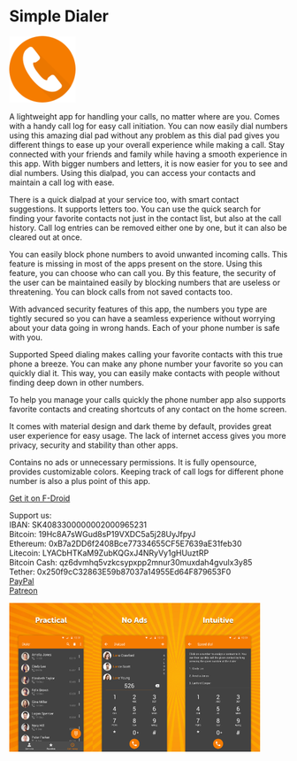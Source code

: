 # Simple Dialer
<img alt="Logo" src="graphics/icon.png" width="120" />

A lightweight app for handling your calls, no matter where are you. Comes with a handy call log for easy call initiation. You can now easily dial numbers using this amazing dial pad without any problem as this dial pad gives you different things to ease up your overall experience while making a call. Stay connected with your friends and family while having a smooth experience in this app. With bigger numbers and letters, it is now easier for you to see and dial numbers. Using this dialpad, you can access your contacts and maintain a call log with ease.

There is a quick dialpad at your service too, with smart contact suggestions. It supports letters too. You can use the quick search for finding your favorite contacts not just in the contact list, but also at the call history. Call log entries can be removed either one by one, but it can also be cleared out at once.

You can easily block phone numbers to avoid unwanted incoming calls. This feature is missing in most of the apps present on the store. Using this feature, you can choose who can call you. By this feature, the security of the user can be maintained easily by blocking numbers that are useless or threatening. You can block calls from not saved contacts too.

With advanced security features of this app, the numbers you type are tightly secured so you can have a seamless experience without worrying about your data going in wrong hands. Each of your phone number is safe with you. 

Supported Speed dialing makes calling your favorite contacts with this true phone a breeze. You can make any phone number your favorite so you can quickly dial it. This way, you can easily make contacts with people without finding deep down in other numbers.

To help you manage your calls quickly the phone number app also supports favorite contacts and creating shortcuts of any contact on the home screen.

It comes with material design and dark theme by default, provides great user experience for easy usage. The lack of internet access gives you more privacy, security and stability than other apps.

Contains no ads or unnecessary permissions. It is fully opensource, provides customizable colors. Keeping track of call logs for different phone number is also a plus point of this app.

<a href="https://f-droid.org/packages/app.trusted.callerid.sms">Get it on F-Droid</a>

Support us:  
IBAN: SK4083300000002000965231  
Bitcoin: 19Hc8A7sWGud8sP19VXDC5a5j28UyJfpyJ  
Ethereum: 0xB7a2DD6f2408Bce77334655CF5E7639aE31feb30  
Litecoin: LYACbHTKaM9ZubKQGxJ4NRyVy1gHUuztRP  
Bitcoin Cash: qz6dvmhq5vzkcsypxpp2mnur30muxdah4gvulx3y85  
Tether: 0x250f9cC32863E59b87037a14955Ed64F879653F0  
<a href="https://paypal.me/SimpleMobileTools?country.x=SK&locale.x=en_US">PayPal</a>  
<a href="https://www.patreon.com/tiborkaputa">Patreon</a>

<div style="display:flex;">
<img alt="App image" src="fastlane/metadata/android/en-US/images/phoneScreenshots/1_en-US.jpeg" width="30%">
<img alt="App image" src="fastlane/metadata/android/en-US/images/phoneScreenshots/2_en-US.jpeg" width="30%">
<img alt="App image" src="fastlane/metadata/android/en-US/images/phoneScreenshots/3_en-US.jpeg" width="30%">
</div>
